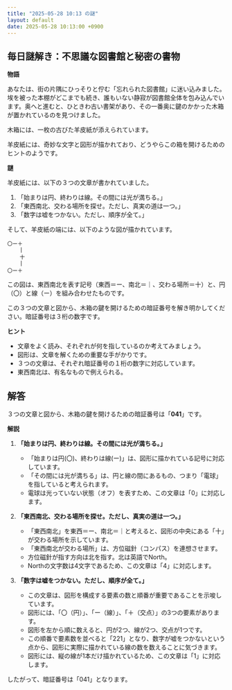 ```yaml
---
title: "2025-05-28 10:13 の謎"
layout: default
date: 2025-05-28 10:13:00 +0900
---
```

## 毎日謎解き：不思議な図書館と秘密の書物

**物語**

あなたは、街の片隅にひっそりと佇む「忘れられた図書館」に迷い込みました。埃を被った本棚がどこまでも続き、誰もいない静寂が図書館全体を包み込んでいます。奥へと進むと、ひときわ古い書架があり、その一番奥に鍵のかかった木箱が置かれているのを見つけました。

木箱には、一枚の古びた羊皮紙が添えられています。

羊皮紙には、奇妙な文字と図形が描かれており、どうやらこの箱を開けるためのヒントのようです。

**謎**

羊皮紙には、以下の３つの文章が書かれていました。

1.  「始まりは円、終わりは線。その間には光が満ちる。」
2.  「東西南北、交わる場所を探せ。ただし、真実の道は一つ。」
3.  「数字は嘘をつかない。ただし、順序が全て。」

そして、羊皮紙の端には、以下のような図が描かれています。

```
〇ー＋
    |
    十
    |
〇ー＋
```

この図は、東西南北を表す記号（東西＝ー、南北＝｜、交わる場所＝十）と、円（〇）と線（ー）を組み合わせたものです。

この３つの文章と図から、木箱の鍵を開けるための暗証番号を解き明かしてください。暗証番号は３桁の数字です。

**ヒント**

*   文章をよく読み、それぞれが何を指しているのか考えてみましょう。
*   図形は、文章を解くための重要な手がかりです。
*   ３つの文章は、それぞれ暗証番号の１桁の数字に対応しています。
*  東西南北は、有名なもので例えられる。

## 解答

３つの文章と図から、木箱の鍵を開けるための暗証番号は「**041**」です。

**解説**

1.  **「始まりは円、終わりは線。その間には光が満ちる。」**

    *   「始まりは円(〇)、終わりは線(ー)」は、図形に描かれている記号に対応しています。
    *   「その間には光が満ちる」は、円と線の間にあるもの、つまり「電球」を指していると考えられます。
    *   電球は光っていない状態（オフ）を表すため、この文章は「0」に対応します。
2.  **「東西南北、交わる場所を探せ。ただし、真実の道は一つ。」**

    *   「東西南北」を東西＝ー、南北＝｜と考えると、図形の中央にある「十」が交わる場所を示しています。
    *   「東西南北が交わる場所」は、方位磁針（コンパス）を連想させます。
    *   方位磁針が指す方向は北を指す。北は英語でNorth。
    *   Northの文字数は4文字であるため、この文章は「4」に対応します。
3.  **「数字は嘘をつかない。ただし、順序が全て。」**

    *  この文章は、図形を構成する要素の数と順番が重要であることを示唆しています。
    *  図形には、「〇（円）」、「ー（線）」、「＋（交点）」の3つの要素があります。
    *  図形を左から順に数えると、円が2つ、線が2つ、交点が1つです。
    *  この順番で要素数を並べると「221」となり、数字が嘘をつかないという点から、図形に実際に描かれている線の数を数えることに気づきます。
    *  図形には、縦の線が1本だけ描かれているため、この文章は「1」に対応します。

したがって、暗証番号は「041」となります。
